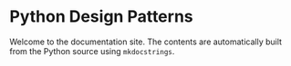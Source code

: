 # Python Design Patterns

Welcome to the documentation site. The contents are automatically built from the Python source using `mkdocstrings`.
